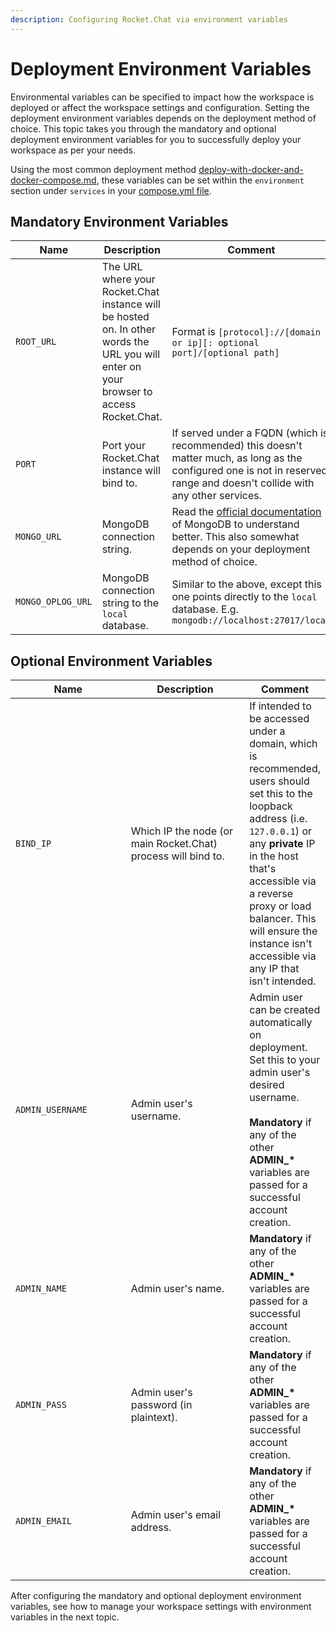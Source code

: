 ```yaml
---
description: Configuring Rocket.Chat via environment variables
---
```


# Deployment Environment Variables

Environmental variables can be specified to impact how the workspace is deployed or affect the workspace settings and configuration. Setting the deployment environment variables depends on the deployment method of choice. This topic takes you through the mandatory and optional deployment environment variables for you to successfully deploy your workspace as per your needs.

Using the most common deployment method [deploy-with-docker-and-docker-compose.md](../../../deploy/deploy-rocket.chat/deploy-with-docker-and-docker-compose.md "mention"), these variables can be set within the `environment`  section under  `services`  in your [compose.yml file](https://github.com/RocketChat/Docker.Official.Image/blob/master/compose.yml).

## Mandatory Environment Variables

<table><thead><tr><th width="215.33333333333331">Name</th><th width="248">Description</th><th>Comment</th></tr></thead><tbody><tr><td><code>ROOT_URL</code></td><td>The URL where your Rocket.Chat instance will be hosted on. In other words the URL you will enter on your browser to access Rocket.Chat.</td><td>Format is <code>[protocol]://[domain or ip][: optional port]/[optional path]</code></td></tr><tr><td><code>PORT</code></td><td>Port your Rocket.Chat instance will bind to.</td><td>If served under a FQDN (which is recommended) this doesn't matter much, as long as the configured one is not in reserved range and doesn't collide with any other services.</td></tr><tr><td><code>MONGO_URL</code></td><td>MongoDB connection string.</td><td>Read the <a href="https://www.mongodb.com/docs/manual/reference/connection-string/">official documentation</a> of MongoDB to understand better. This also somewhat depends on your deployment method of choice.</td></tr><tr><td><code>MONGO_OPLOG_URL</code></td><td>MongoDB connection string to the <code>local</code> database.</td><td>Similar to the above, except this one points directly to the <code>local</code> database. E.g. <code>mongodb://localhost:27017/local</code></td></tr></tbody></table>

## Optional Environment Variables

<table><thead><tr><th width="213.33333333333331">Name</th><th width="236">Description</th><th>Comment</th></tr></thead><tbody><tr><td><code>BIND_IP</code></td><td>Which IP the node (or main Rocket.Chat) process will bind to.</td><td>If intended to be accessed under a domain, which is recommended, users should set this to the loopback address (i.e. <code>127.0.0.1</code>) or any <strong>private</strong> IP in the host that's accessible via a reverse proxy or load balancer. This will ensure the instance isn't accessible via any IP that isn't intended.</td></tr><tr><td><code>ADMIN_USERNAME</code></td><td>Admin user's username.</td><td>Admin user can be created automatically on deployment. Set this to your admin user's desired username.<br><br><strong>Mandatory</strong> if any of the other <strong>ADMIN_*</strong> variables are passed for a successful account creation.</td></tr><tr><td><code>ADMIN_NAME</code></td><td>Admin user's name.</td><td><strong>Mandatory</strong> if any of the other <strong>ADMIN_*</strong> variables are passed for a successful account creation.</td></tr><tr><td><code>ADMIN_PASS</code></td><td>Admin user's password (in plaintext).</td><td><strong>Mandatory</strong> if any of the other <strong>ADMIN_*</strong> variables are passed for a successful account creation.</td></tr><tr><td><code>ADMIN_EMAIL</code></td><td>Admin user's email address.</td><td><strong>Mandatory</strong> if any of the other <strong>ADMIN_*</strong> variables are passed for a successful account creation.</td></tr></tbody></table>

After configuring the mandatory and optional deployment environment variables, see how to manage your workspace settings with environment variables in the next topic.
